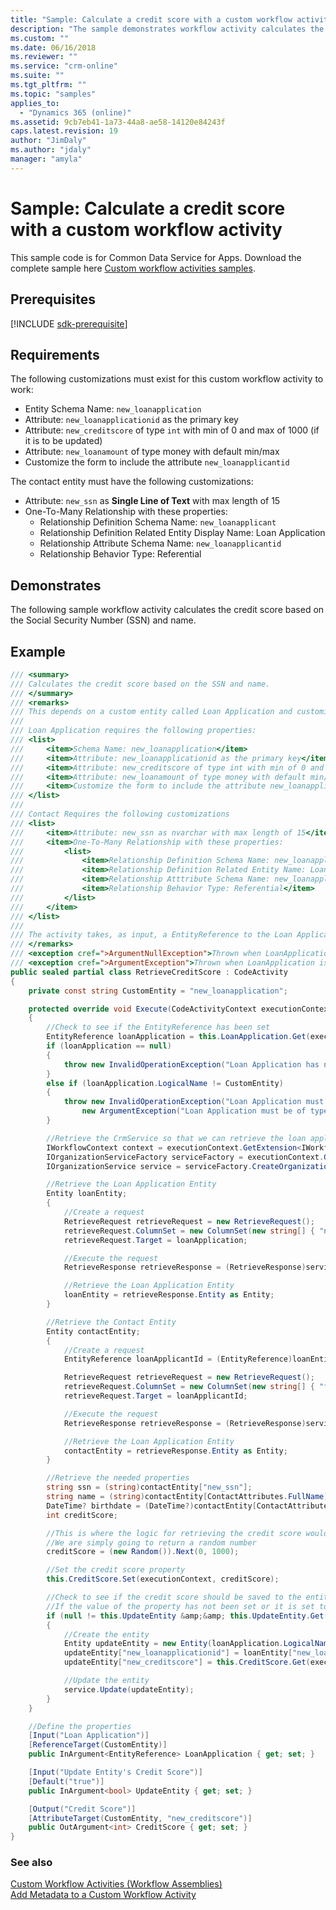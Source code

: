 ```yaml
---
title: "Sample: Calculate a credit score with a custom workflow activity (Common Data Service for Apps) | Microsoft Docs"
description: "The sample demonstrates workflow activity calculates the credit score based on the Social Security Number (SSN) and name."
ms.custom: ""
ms.date: 06/16/2018
ms.reviewer: ""
ms.service: "crm-online"
ms.suite: ""
ms.tgt_pltfrm: ""
ms.topic: "samples"
applies_to: 
  - "Dynamics 365 (online)"
ms.assetid: 9cb7eb41-1a73-44a8-ae58-14120e84243f
caps.latest.revision: 19
author: "JimDaly"
ms.author: "jdaly"
manager: "amyla"
---
```

# Sample: Calculate a credit score with a custom workflow activity

This sample code is for Common Data Service for Apps. Download the complete sample here [Custom workflow activities samples](https://code.msdn.microsoft.com/Custom-Workflow-Activities-eee57285).

## Prerequisites

[!INCLUDE [sdk-prerequisite](../../../includes/sdk-prerequisite.md)]
  
## Requirements

The following customizations must exist for this custom workflow activity to work:  

-   Entity Schema Name: `new_loanapplication`  
-   Attribute: `new_loanapplicationid` as the primary key  
-   Attribute: `new_creditscore` of type `int` with min of 0 and max of 1000 (if it is to be updated)  
-   Attribute: `new_loanamount` of type money with default min/max  
-   Customize the form to include the attribute `new_loanapplicantid`  
  
The contact entity must have the following customizations:  
  
-   Attribute: `new_ssn` as **Single Line of Text** with max length of 15  
-   One-To-Many Relationship with these properties:  
    -   Relationship Definition Schema Name: `new_loanapplicant`  
    -   Relationship Definition Related Entity Display Name: Loan Application  
    -   Relationship Attribute Schema Name: `new_loanapplicantid`  
    -   Relationship Behavior Type: Referential  
  
## Demonstrates

The following sample workflow activity calculates the credit score based on the Social Security Number (SSN) and name.  
  
## Example  

```csharp
/// <summary>
/// Calculates the credit score based on the SSN and name. 
/// </summary>
/// <remarks>
/// This depends on a custom entity called Loan Application and customizations to Contact.
/// 
/// Loan Application requires the following properties:
/// <list>
///		<item>Schema Name: new_loanapplication</item>
///		<item>Attribute: new_loanapplicationid as the primary key</item>
///		<item>Attribute: new_creditscore of type int with min of 0 and max of 1000 (if it is to be updated)</item>
///		<item>Attribute: new_loanamount of type money with default min/max</item>
///		<item>Customize the form to include the attribute new_loanapplicantid</item>
/// </list>
/// 
/// Contact Requires the following customizations
/// <list>
///		<item>Attribute: new_ssn as nvarchar with max length of 15</item>
///		<item>One-To-Many Relationship with these properties:
///			<list>
///				<item>Relationship Definition Schema Name: new_loanapplicant</item>
///				<item>Relationship Definition Related Entity Name: Loan Application</item>
///				<item>Relationship Atttribute Schema Name: new_loanapplicantid</item>
///				<item>Relationship Behavior Type: Referential</item>
///			</list>
///		</item>
/// </list>
/// 
/// The activity takes, as input, a EntityReference to the Loan Application and a boolean indicating whether new_creditscore should be updated to the credit score.
/// </remarks>
/// <exception cref=">ArgumentNullException">Thrown when LoanApplication is null</exception>
/// <exception cref=">ArgumentException">Thrown when LoanApplication is not a EntityReference to a LoanApplication entity</exception>
public sealed partial class RetrieveCreditScore : CodeActivity
{
    private const string CustomEntity = "new_loanapplication";

    protected override void Execute(CodeActivityContext executionContext)
    {
        //Check to see if the EntityReference has been set
        EntityReference loanApplication = this.LoanApplication.Get(executionContext);
        if (loanApplication == null)
        {
            throw new InvalidOperationException("Loan Application has not been specified", new ArgumentNullException("Loan Application"));
        }
        else if (loanApplication.LogicalName != CustomEntity)
        {
            throw new InvalidOperationException("Loan Application must reference a Loan Application entity",
                new ArgumentException("Loan Application must be of type Loan Application", "Loan Application"));
        }

        //Retrieve the CrmService so that we can retrieve the loan application
        IWorkflowContext context = executionContext.GetExtension<IWorkflowContext>();
        IOrganizationServiceFactory serviceFactory = executionContext.GetExtension<IOrganizationServiceFactory>();
        IOrganizationService service = serviceFactory.CreateOrganizationService(context.InitiatingUserId);

        //Retrieve the Loan Application Entity
        Entity loanEntity;
        {
            //Create a request
            RetrieveRequest retrieveRequest = new RetrieveRequest();
            retrieveRequest.ColumnSet = new ColumnSet(new string[] { "new_loanapplicationid", "new_loanapplicantid" });
            retrieveRequest.Target = loanApplication;

            //Execute the request
            RetrieveResponse retrieveResponse = (RetrieveResponse)service.Execute(retrieveRequest);

            //Retrieve the Loan Application Entity
            loanEntity = retrieveResponse.Entity as Entity;
        }

        //Retrieve the Contact Entity
        Entity contactEntity;
        {
            //Create a request
            EntityReference loanApplicantId = (EntityReference)loanEntity["new_loanapplicantid"];

            RetrieveRequest retrieveRequest = new RetrieveRequest();
            retrieveRequest.ColumnSet = new ColumnSet(new string[] { "fullname", "new_ssn", "birthdate" });
            retrieveRequest.Target = loanApplicantId;

            //Execute the request
            RetrieveResponse retrieveResponse = (RetrieveResponse)service.Execute(retrieveRequest);

            //Retrieve the Loan Application Entity
            contactEntity = retrieveResponse.Entity as Entity;
        }

        //Retrieve the needed properties
        string ssn = (string)contactEntity["new_ssn"];
        string name = (string)contactEntity[ContactAttributes.FullName];
        DateTime? birthdate = (DateTime?)contactEntity[ContactAttributes.Birthdate];
        int creditScore;

        //This is where the logic for retrieving the credit score would be inserted
        //We are simply going to return a random number
        creditScore = (new Random()).Next(0, 1000);

        //Set the credit score property
        this.CreditScore.Set(executionContext, creditScore);

        //Check to see if the credit score should be saved to the entity
        //If the value of the property has not been set or it is set to true
        if (null != this.UpdateEntity &amp;&amp; this.UpdateEntity.Get(executionContext))
        {
            //Create the entity
            Entity updateEntity = new Entity(loanApplication.LogicalName);
            updateEntity["new_loanapplicationid"] = loanEntity["new_loanapplicationid"];
            updateEntity["new_creditscore"] = this.CreditScore.Get(executionContext);

            //Update the entity
            service.Update(updateEntity);
        }
    }

    //Define the properties
    [Input("Loan Application")]
    [ReferenceTarget(CustomEntity)]
    public InArgument<EntityReference> LoanApplication { get; set; }

    [Input("Update Entity's Credit Score")]
    [Default("true")]
    public InArgument<bool> UpdateEntity { get; set; }

    [Output("Credit Score")]
    [AttributeTarget(CustomEntity, "new_creditscore")]
    public OutArgument<int> CreditScore { get; set; }
}
```
  
### See also

[Custom Workflow Activities (Workflow Assemblies)](custom-workflow-activities-workflow-assemblies.md)   
[Add Metadata to a Custom Workflow Activity](add-metadata-custom-workflow-activity.md)
